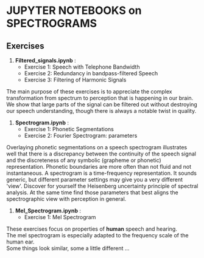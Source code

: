 # JUPYTER NOTEBOOKS on SPECTROGRAMS

## Exercises

1. **Filtered_signals.ipynb** :
   + Exercise 1: Speech with Telephone Bandwidth
   + Exercise 2: Redundancy in bandpass-filtered Speech
   + Exercise 3: Filtering of Harmonic Signals

The main purpose of these exercises is to appreciate the complex transformation from spectrum to perception that is happening in our brain.  
We show that large parts of the signal can be filtered out without destroying our speech understanding, though there is always a notable twist in quality.

1. **Spectrogram.ipynb** :
   + Exercise 1: Phonetic Segmentations
   + Exercise 2: Fourier Spectrogram: parameters

Overlaying phonetic segmentations on a speech spectrogram illustrates well that there is a discrepancy between the continuity of
the speech signal and the discreteness of any symbolic (grapheme or phonetic) representation.  Phonetic boundaries
are more often than not fluid and not instantaneous.
A spectrogram is a time-frequency representation. It sounds generic, but different parameter settings may give you a very different 'view'.
Discover for yourself the Heisenberg uncertainty principle of spectral analysis.  At the same time find those parameters that best aligns
the spectrographic view with perception in general.

1. **Mel_Spectrogram.ipynb** :
   + Exercise 1: Mel Spectrogram

These exercises focus on properties of **human** speech and hearing.  
The mel spectrogram is especially adapted to the frequency scale of the human ear.  
Some things look similar, some a little different ...